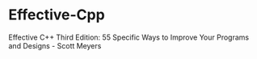 # Effective-Cpp
Effective C++ Third Edition: 55 Specific Ways to Improve Your Programs and Designs - Scott Meyers

